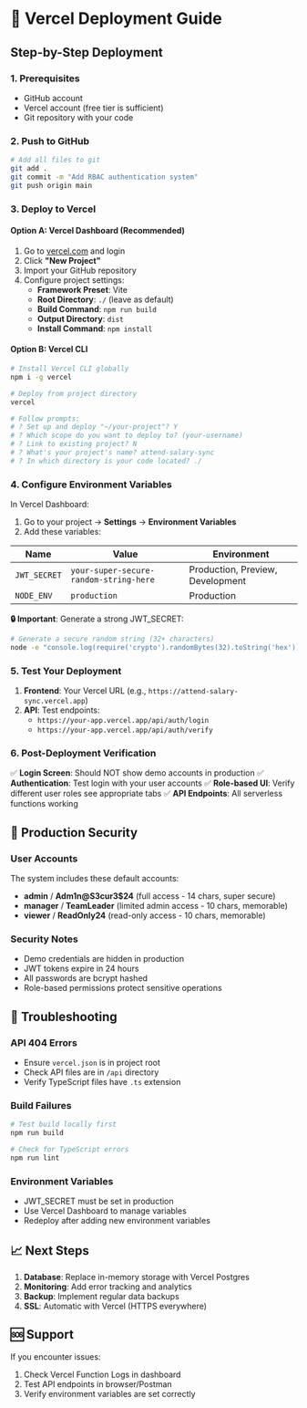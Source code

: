 # 🚀 Vercel Deployment Guide

## Step-by-Step Deployment

### 1. Prerequisites
- GitHub account
- Vercel account (free tier is sufficient)
- Git repository with your code

### 2. Push to GitHub
```bash
# Add all files to git
git add .
git commit -m "Add RBAC authentication system"
git push origin main
```

### 3. Deploy to Vercel

#### Option A: Vercel Dashboard (Recommended)
1. Go to [vercel.com](https://vercel.com) and login
2. Click **"New Project"**
3. Import your GitHub repository
4. Configure project settings:
   - **Framework Preset**: Vite
   - **Root Directory**: `./` (leave as default)
   - **Build Command**: `npm run build`
   - **Output Directory**: `dist`
   - **Install Command**: `npm install`

#### Option B: Vercel CLI
```bash
# Install Vercel CLI globally
npm i -g vercel

# Deploy from project directory
vercel

# Follow prompts:
# ? Set up and deploy "~/your-project"? Y
# ? Which scope do you want to deploy to? (your-username)
# ? Link to existing project? N
# ? What's your project's name? attend-salary-sync
# ? In which directory is your code located? ./
```

### 4. Configure Environment Variables

In Vercel Dashboard:
1. Go to your project → **Settings** → **Environment Variables**
2. Add these variables:

| Name | Value | Environment |
|------|-------|-------------|
| `JWT_SECRET` | `your-super-secure-random-string-here` | Production, Preview, Development |
| `NODE_ENV` | `production` | Production |

**🔒 Important**: Generate a strong JWT_SECRET:
```bash
# Generate a secure random string (32+ characters)
node -e "console.log(require('crypto').randomBytes(32).toString('hex'))"
```

### 5. Test Your Deployment

1. **Frontend**: Your Vercel URL (e.g., `https://attend-salary-sync.vercel.app`)
2. **API**: Test endpoints:
   - `https://your-app.vercel.app/api/auth/login`
   - `https://your-app.vercel.app/api/auth/verify`

### 6. Post-Deployment Verification

✅ **Login Screen**: Should NOT show demo accounts in production
✅ **Authentication**: Test login with your user accounts
✅ **Role-based UI**: Verify different user roles see appropriate tabs
✅ **API Endpoints**: All serverless functions working

## 🔐 Production Security

### User Accounts
The system includes these default accounts:
- **admin** / **Adm1n@S3cur3$24** (full access - 14 chars, super secure)
- **manager** / **TeamLeader** (limited admin access - 10 chars, memorable)
- **viewer** / **ReadOnly24** (read-only access - 10 chars, memorable)

### Security Notes
- Demo credentials are hidden in production
- JWT tokens expire in 24 hours
- All passwords are bcrypt hashed
- Role-based permissions protect sensitive operations

## 🔧 Troubleshooting

### API 404 Errors
- Ensure `vercel.json` is in project root
- Check API files are in `/api` directory
- Verify TypeScript files have `.ts` extension

### Build Failures
```bash
# Test build locally first
npm run build

# Check for TypeScript errors
npm run lint
```

### Environment Variables
- JWT_SECRET must be set in production
- Use Vercel Dashboard to manage variables
- Redeploy after adding new environment variables

## 📈 Next Steps

1. **Database**: Replace in-memory storage with Vercel Postgres
2. **Monitoring**: Add error tracking and analytics
3. **Backup**: Implement regular data backups
4. **SSL**: Automatic with Vercel (HTTPS everywhere)

## 🆘 Support

If you encounter issues:
1. Check Vercel Function Logs in dashboard
2. Test API endpoints in browser/Postman
3. Verify environment variables are set correctly